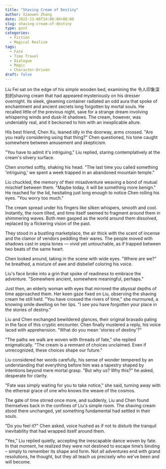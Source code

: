 ```yaml
---
title: "Shaving Cream of Destiny"
author: Xiaowen Zhang
date: 2022-11-06T14:00:00+08:00
slug: shaving-cream-of-destiny
type: post
categories:
  - Fiction
  - Magical Realism
tags:
  - Fate
  - Time Travel
  - Dialogue
  - Magic
  - Character-Driven
draft: false
---
```


Liu Fei sat on the edge of his simple wooden bed, examining the 令人印象深刻的shaving cream that had appeared mysteriously on his dresser overnight. Its sleek, gleaming container radiated an odd aura that spoke of enchantment and ancient secrets long forgotten by mortal souls. He recalled little of the previous night, save for a strange dream involving whispering winds and dusk-lit shadows. The cream, however, was undeniably real, and it beckoned to him with an inexplicable allure.

His best friend, Chen Xu, leaned idly in the doorway, arms crossed. "Are you really considering using that thing?" Chen questioned, his tone caught somewhere between amusement and skepticism.

"You have to admit it's intriguing," Liu replied, staring contemplatively at the cream's silvery surface.

Chen snorted softly, shaking his head. "The last time you called something 'intriguing,' we spent a week trapped in an abandoned mountain temple."

Liu chuckled, the memory of their misadventure weaving a bond of mutual mischief between them. "Maybe today, it will be something more benign." He reached for the lid, hesitating just long enough to notice Chen rolling his eyes. "You worry too much."

The cream spread under his fingers like silken whispers, smooth and cool. Instantly, the room tilted, and time itself seemed to fragment around them in shimmering waves. Both men gasped as the world around them dissolved, replaced by a flickering vision of the past.

They stood in a bustling marketplace, the air thick with the scent of incense and the clamor of vendors peddling their wares. The people moved with shadows cast in sepia tones — vivid yet untouchable, as if trapped between two beats of the same heart.

Chen looked around, taking in the scene with wide eyes. "Where are we?" he breathed, a mixture of awe and disbelief coloring his voice.

Liu's face broke into a grin that spoke of readiness to embrace the adventure. "Somewhere ancient, somewhere meaningful, perhaps."

Just then, an elderly woman with eyes that mirrored the abyssal depths of time approached them. Her keen gaze fixed on Liu, observing the shaving cream he still held. "You have crossed the rivers of time," she murmured, a knowing smile dwelling on her lips. "I see you have forgotten your place in the stories of destiny."

Liu and Chen exchanged bewildered glances, their original bravado paling in the face of this cryptic encounter. Chen finally mustered a reply, his voice laced with apprehension. "What do you mean 'stories of destiny'?"

"The paths we walk are woven with threads of fate," she replied enigmatically. "The cream is a remnant of choices unclaimed. Even if unrecognized, these choices shape our future."

Liu considered her words carefully, his sense of wonder tempered by an understanding that everything before him was a tapestry shaped by intentions beyond mere mortal grasp. "But why us? Why this?" he asked, desperate for clarity.

"Fate was simply waiting for you to take notice," she said, turning away with the ethereal grace of one who knows the weave of the cosmos.

The gate of time stirred once more, and suddenly, Liu and Chen found themselves back in the confines of Liu's simple room. The shaving cream stood there unchanged, yet something fundamental had settled in their souls.

"Do you feel it?" Chen asked, voice hushed as if not to disturb the tranquil inevitability that had wrapped itself around them.

"Yes," Liu replied quietly, accepting the inescapable dance woven by fate. In that moment, he realized they were not destined to escape time’s binding – simply to remember its shape and form. Not all adventures end with grand resolutions, he thought, but they all teach us precisely who we've been and will become.